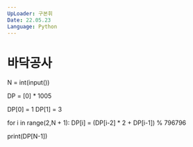 ```yaml
---
UpLoader: 구본휘
Date: 22.05.23
Language: Python
---
```


# 바닥공사

N = int(input())

DP = [0] * 1005

DP[0] = 1
DP[1] = 3

for i in range(2,N + 1):
    DP[i] = (DP[i-2] * 2 + DP[i-1]) % 796796

print(DP[N-1])
